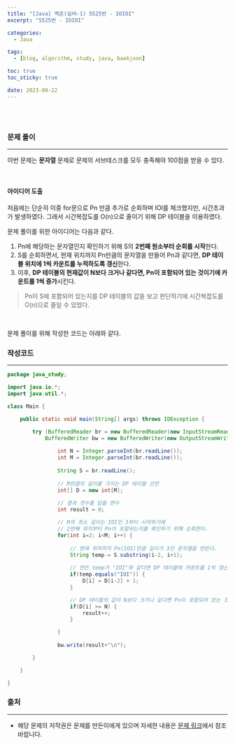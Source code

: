 ```yaml
---
title: "[Java] 백준(실버-1) 5525번 - IOIOI"
excerpt: "5525번 - IOIOI"

categories:
  - Java

tags:
  - [blog, algorithm, study, java, baekjoon]

toc: true
toc_sticky: true

date: 2023-08-22
---
```


<br><br>

### 문제 풀이

---

이번 문제는 **문자열** 문제로 문제의 서브테스크를 모두 충족해야 100점을 받을 수 있다.

<br>

#### 아이디어 도출

처음에는 단순히 이중 for문으로 Pn 만큼 추가로 순회하며 IOI를 체크했지만, 시간초과가 발생하였다. 그래서 시간복잡도를 O(n)으로 줄이기 위해 DP 테이블을 이용하였다.

문제 풀이를 위한 아이디어는 다음과 같다.

1. Pn에 해당하는 문자열인지 확인하기 위해 S의 **2번째 원소부터 순회를 시작**한다.
2. S를 순회하면서, 현재 위치까지 Pn만큼의 문자열을 만들어 Pn과 같다면, **DP 테이블 위치에 1씩 카운트를 누적하도록 갱신**한다.
3. 이후, **DP 테이블의 현재값이 N보다 크거나 같다면, Pn이 포함되어 있는 것이기에 카운트를 1씩 증가**시킨다.

> Pn이 S에 포함되어 있는지를 DP 테이블의 값을 보고 판단하기에 시간복잡도를 O(n)으로 줄일 수 있었다.

<br>

문제 풀이를 위해 작성한 코드는 아래와 같다.

### 작성코드

---

```java
package java_study;

import java.io.*;
import java.util.*;

class Main {    

    public static void main(String[] args) throws IOException {

        try (BufferedReader br = new BufferedReader(new InputStreamReader(System.in));
            BufferedWriter bw = new BufferedWriter(new OutputStreamWriter(System.out))) {
                
                int N = Integer.parseInt(br.readLine());
                int M = Integer.parseInt(br.readLine());
                
                String S = br.readLine();
                
                // M만큼의 길이를 가지는 DP 테이블 선언
                int[] D = new int[M];
                
                // 결과 갯수를 담을 변수
                int result = 0;

                // M의 최소 길이는 IOI인 3부터 시작하기에 
                // 2번째 위치부터 Pn이 포함되는지를 확인하기 위해 순회한다.
                for(int i=2; i<M; i++) {
                    
                    // 현재 위치까지 Pn(IOI)만큼 길이가 3인 문자열을 만든다.
                    String temp = S.substring(i-2, i+1);
                    
                    // 만든 temp가 "IOI"와 같다면 DP 테이블에 카운트를 1씩 갱신한다.  
                    if(temp.equals("IOI")) {
                        D[i] = D[i-2] + 1;
                    }

                    // DP 테이블의 값이 N보다 크거나 같다면 Pn이 포함되어 있는 것이기에 result를 1씩 증가시킨다.
                    if(D[i] >= N) {
                        result++;
                    }

                }
                                
                bw.write(result+"\n");

        }

    }

}
```

### 출처

---

- 해당 문제의 저작권은 문제를 만든이에게 있으며 자세한 내용은 [문제 링크](https://www.acmicpc.net/problem/5525)에서 참조바랍니다.